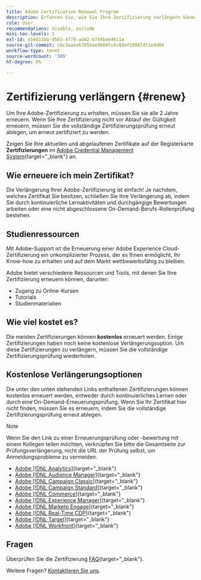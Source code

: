 ```yaml
---
title: Adobe Certification Renewal Program
description: Erfahren Sie, wie Sie Ihre Zertifizierung verlängern können, bevor sie abläuft.
role: User
recommendations: disable, exclude
mini-toc-levels: 1
exl-id: e54d11bb-d563-4779-ad42-b749be64611a
source-git-commit: cbc3aaee6705bae9b60fc6c8def5088fd11e8d06
workflow-type: tm+mt
source-wordcount: '305'
ht-degree: 0%

---
```


# Zertifizierung verlängern {#renew}

Um Ihre Adobe-Zertifizierung zu erhalten, müssen Sie sie alle 2 Jahre erneuern. Wenn Sie Ihre Zertifizierung nicht vor Ablauf der Gültigkeit erneuern, müssen Sie die vollständige Zertifizierungsprüfung erneut ablegen, um erneut zertifiziert zu werden.

Zeigen Sie Ihre aktuellen und abgelaufenen Zertifikate auf der Registerkarte **Zertifizierungen** im [Adobe Credential Management System](https://www.certmetrics.com/adobe/candidate/cert_summary.aspx){target="_blank"} an.

## Wie erneuere ich mein Zertifikat?

Die Verlängerung Ihrer Adobe-Zertifizierung ist einfach! Je nachdem, welches Zertifikat Sie besitzen, schließen Sie Ihre Verlängerung ab, indem Sie durch kontinuierliche Lernaktivitäten und durchgängige Bewertungen arbeiten oder eine nicht abgeschlossene On-Demand-Berufs-Rollenprüfung bestehen.

## Studienressourcen

Mit Adobe-Support ist die Erneuerung einer Adobe Experience Cloud-Zertifizierung ein unkomplizierter Prozess, der es Ihnen ermöglicht, Ihr Know-how zu erhalten und auf dem Markt wettbewerbsfähig zu bleiben.

Adobe bietet verschiedene Ressourcen und Tools, mit denen Sie Ihre Zertifizierung erneuern können, darunter:

* Zugang zu Online-Kursen
* Tutorials
* Studienmaterialien

## Wie viel kostet es?

Die meisten Zertifizierungen können **kostenlos** erneuert werden. Einige Zertifizierungen haben noch keine kostenlose Verlängerungsoption. Um diese Zertifizierungen zu verlängern, müssen Sie die vollständige Zertifizierungsprüfung wiederholen.

## Kostenlose Verlängerungsoptionen

Die unter den unten stehenden Links enthaltenen Zertifizierungen können kostenlos erneuert werden, entweder durch kontinuierliches Lernen oder durch eine On-Demand-Erneuerungsprüfung. Wenn Sie Ihr Zertifikat hier nicht finden, müssen Sie es erneuern, indem Sie die vollständige Zertifizierungsprüfung erneut ablegen.

>[!NOTE]
>
>Wenn Sie den Link zu einer Erneuerungsprüfung oder -bewertung mit einem Kollegen teilen möchten, verknüpfen Sie bitte die Gesamtseite zur Prüfungsverlängerung, nicht die URL der Prüfung selbst, um Anmeldungsprobleme zu vermeiden.

* [Adobe [!DNL Analytics]](https://experienceleague.adobe.com/docs/certification/certification/technical-certifications/aa/aa-renew.html){target="_blank"}
* [Adobe [!DNL Audience Manager]](https://experienceleague.adobe.com/docs/certification/certification/technical-certifications/aam/aam-renew.html){target="_blank"}
* [Adobe [!DNL Campaign Classic]](https://experienceleague.adobe.com/docs/certification/certification/technical-certifications/acc/acc-renew.html){target="_blank"}
* [Adobe [!DNL Campaign Standard]](https://experienceleague.adobe.com/docs/certification/certification/technical-certifications/acs/acs-renew.html){target="_blank"}
* [Adobe [!DNL Commerce]](https://experienceleague.adobe.com/docs/certification/certification/technical-certifications/ac/ac-renew.html){target="_blank"}
* [Adobe [!DNL Experience Manager]](https://experienceleague.adobe.com/docs/certification/certification/technical-certifications/aem/aem-renew.html){target="_blank"}
* [Adobe [!DNL Marketo Engage]](https://experienceleague.adobe.com/docs/certification/certification/technical-certifications/ame/ame-renew.html){target="_blank"}
* [Adobe [!DNL Real-Time CDP]](https://experienceleague.adobe.com/docs/certification/certification/technical-certifications/rtcdp/rtcdp-renew.html){target="_blank"}
* [Adobe [!DNL Target]](https://experienceleague.adobe.com/docs/certification/certification/technical-certifications/at/at-renew.html){target="_blank"}
* [Adobe [!DNL Workfront]](https://experienceleague.adobe.com/docs/certification/program/technical-certifications/aw/aw-renew.html){target="_blank"}

## Fragen

Überprüfen Sie die Zertifizierung [FAQ](https://experienceleague.adobe.com/docs/certification/certification/faq.html){target="_blank"}.

Weitere Fragen? [Kontaktieren Sie uns](mailto:certif@adobe.com).
